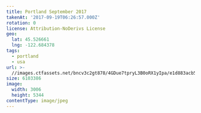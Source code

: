 ```yaml
---
title: Portland September 2017
takenAt: '2017-09-19T06:26:57.000Z'
rotation: 0
license: Attribution-NoDerivs License
geo:
  lat: 45.526661
  lng: -122.684378
tags:
  - portland
  - usa
url: >-
  //images.ctfassets.net/bncv3c2gt878/4GDue7tpryL3B0oRX1yIpa/e1d883acb5b66834b9c807fd057968b8/portland-september-2017_36647134693_o
size: 6103386
image:
  width: 3006
  height: 5344
contentType: image/jpeg
---
```


